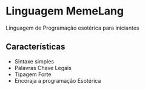 # Linguagem MemeLang

Linguagem de Programação esotérica para iniciantes

## Características

 * Sintaxe simples
 * Palavras Chave Legais
 * Tipagem Forte
 * Encoraja a programação Esotérica

